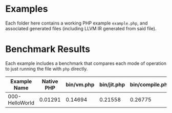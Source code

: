 # Examples

Each folder here contains a working PHP example `example.php`, and associated generated files (including LLVM IR generated from said file).

# Benchmark Results

Each example includes a benchmark that compares each mode of operation to just running the file with `php` directly.

<!-- benchmark table start -->

|         Example Name |      Native PHP |      bin/vm.php |     bin/jit.php | bin/compile.php |      ./compiled |
|----------------------|-----------------|-----------------|-----------------|-----------------|-----------------|
|       000-HelloWorld |         0.01291 |         0.14694 |         0.21558 |         0.26775 |         0.00115 |
<!-- benchmark table end -->